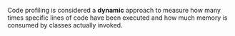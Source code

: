 Code profiling is considered a <strong>dynamic</strong> approach to measure 
how many times specific lines of code have been executed
and how much memory is consumed by classes actually invoked.

